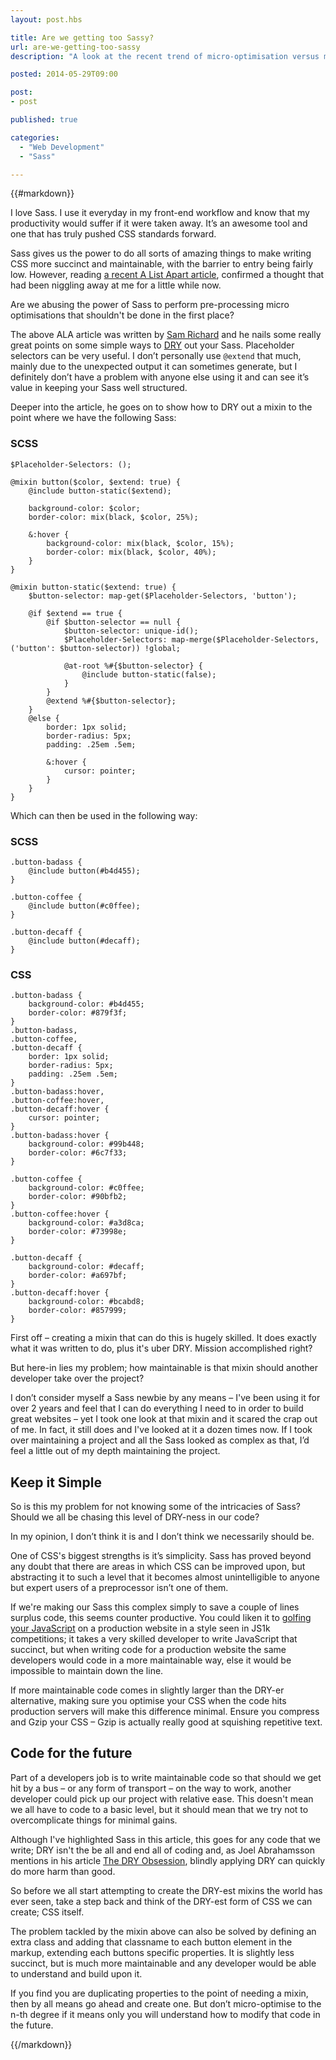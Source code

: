 ```yaml
---
layout: post.hbs

title: Are we getting too Sassy?
url: are-we-getting-too-sassy
description: "A look at the recent trend of micro-optimisation versus maintainability"

posted: 2014-05-29T09:00

post:
- post

published: true

categories:
  - "Web Development"
  - "Sass"

---
```


{{#markdown}}

I love Sass.  I use it everyday in my front-end workflow and know that my productivity would suffer if it were taken away.  It’s an awesome tool and one that has truly pushed CSS standards forward.

Sass gives us the power to do all sorts of amazing things to make writing CSS more succinct and maintainable, with the barrier to entry being fairly low.  However, reading [a recent A List Apart article](http://alistapart.com/article/dry-ing-out-your-sass-mixins), confirmed a thought that had been niggling away at me for a little while now.

Are we abusing the power of Sass to perform pre-processing micro optimisations that shouldn't be done in the first place?

The above ALA article was written by [Sam Richard](https://twitter.com/Snugug) and he nails some really great points on some simple ways to [DRY](http://en.wikipedia.org/wiki/Don't_repeat_yourself) out your Sass.  Placeholder selectors can be very useful.  I don’t personally use `@extend` that much, mainly due to the unexpected output it can sometimes generate, but I definitely don’t have a problem with anyone else using it and can see it’s value in keeping your Sass well structured.

Deeper into the article, he goes on to show how to DRY out a mixin to the point where we have the following Sass:

### SCSS

<pre>
<code class="language-scss">$Placeholder-Selectors: ();

@mixin button($color, $extend: true) {
	@include button-static($extend);

	background-color: $color;
	border-color: mix(black, $color, 25%);

	&:hover {
		background-color: mix(black, $color, 15%);
		border-color: mix(black, $color, 40%);
	}
}

@mixin button-static($extend: true) {
	$button-selector: map-get($Placeholder-Selectors, 'button');

	@if $extend == true {
		@if $button-selector == null {
			$button-selector: unique-id();
			$Placeholder-Selectors: map-merge($Placeholder-Selectors, ('button': $button-selector)) !global;

			@at-root %#{$button-selector} {
				@include button-static(false);
			}
		}
		@extend %#{$button-selector};
	}
	@else {
		border: 1px solid;
		border-radius: 5px;
		padding: .25em .5em;

		&:hover {
			cursor: pointer;
		}
	}
}</code>
</pre>

Which can then be used in the following way:

### SCSS

<pre>
<code class="language-scss">.button-badass {
	@include button(#b4d455);
}

.button-coffee {
	@include button(#c0ffee);
}

.button-decaff {
	@include button(#decaff);
}</code>
</pre>

### CSS

<pre>
<code class="language-css">.button-badass {
	background-color: #b4d455;
	border-color: #879f3f;
}
.button-badass,
.button-coffee,
.button-decaff {
	border: 1px solid;
	border-radius: 5px;
	padding: .25em .5em;
}
.button-badass:hover,
.button-coffee:hover,
.button-decaff:hover {
	cursor: pointer;
}
.button-badass:hover {
	background-color: #99b448;
	border-color: #6c7f33;
}

.button-coffee {
	background-color: #c0ffee;
	border-color: #90bfb2;
}
.button-coffee:hover {
	background-color: #a3d8ca;
	border-color: #73998e;
}

.button-decaff {
	background-color: #decaff;
	border-color: #a697bf;
}
.button-decaff:hover {
	background-color: #bcabd8;
	border-color: #857999;
}</code>
</pre>

First off – creating a mixin that can do this is hugely skilled.  It does exactly what it was written to do, plus it's uber DRY.  Mission accomplished right?

But here-in lies my problem; how maintainable is that mixin should another developer take over the project?

I don’t consider myself a Sass newbie by any means – I've been using it for over 2 years and feel that I can do everything I need to in order to build great websites – yet I took one look at that mixin and it scared the crap out of me.  In fact, it still does and I've looked at it a dozen times now.  If I took over maintaining a project and all the Sass looked as complex as that, I’d feel a little out of my depth maintaining the project.

## Keep it Simple

So is this my problem for not knowing some of the intricacies of Sass?  Should we all be chasing this level of DRY-ness in our code?

In my opinion, I don’t think it is and I don’t think we necessarily should be.

One of CSS's biggest strengths is it’s simplicity.  Sass has proved beyond any doubt that there are areas in which CSS can be improved upon, but abstracting it to such a level that it becomes almost unintelligible to anyone but expert users of a preprocessor isn’t one of them.

If we're making our Sass this complex simply to save a couple of lines surplus code, this seems counter productive.  You could liken it to [golfing your JavaScript](http://www.zolmeister.com/2012/06/javascript-golfing.html) on a production website in a style seen in JS1k competitions; it takes a very skilled developer to write JavaScript that succinct, but when writing code for a production website the same developers would code in a more maintainable way, else it would be impossible to maintain down the line.

If more maintainable code comes in slightly larger than the DRY-er alternative, making sure you optimise your CSS when the code hits production servers will make this difference minimal.  Ensure you compress and Gzip your CSS  – Gzip is actually really good at squishing repetitive text.

## Code for the future

Part of a developers job is to write maintainable code so that should we get hit by a bus – or any form of transport – on the way to work, another developer could pick up our project with relative ease.  This doesn't mean we all have to code to a basic level, but it should mean that we try not to overcomplicate things for minimal gains.

Although I've highlighted Sass in this article, this goes for any code that we write; DRY isn't the be all and end all of coding and, as Joel Abrahamsson mentions in his article [The DRY Obsession](http://joelabrahamsson.com/the-dry-obsession/), blindly applying DRY can quickly do more harm than good.

So before we all start attempting to create the DRY-est mixins the world has ever seen, take a step back and think of the DRY-est form of CSS we can create; CSS itself.

The problem tackled by the mixin above can also be solved by defining an extra class and adding that classname to each button element in the markup, extending each buttons specific properties.  It is slightly less succinct, but is much more maintainable and any developer would be able to understand and build upon it.

If you find you are duplicating properties to the point of needing a mixin, then by all means go ahead and create one.  But don’t micro-optimise to the n-th degree if it means only you will understand how to modify that code in the future.

{{/markdown}}